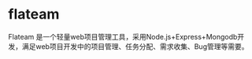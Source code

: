 flateam
=======

Flateam 是一个轻量web项目管理工具，采用Node.js+Express+Mongodb开发，满足web项目开发中的项目管理、任务分配、需求收集、Bug管理等需要。
